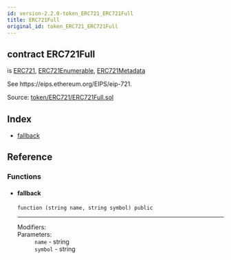 ```yaml
---
id: version-2.2.0-token_ERC721_ERC721Full
title: ERC721Full
original_id: token_ERC721_ERC721Full
---
```


<div class="contract-doc"><div class="contract"><h2 class="contract-header"><span class="contract-kind">contract</span> ERC721Full</h2><p class="base-contracts"><span>is</span> <a href="token_ERC721_ERC721.html">ERC721</a><span>, </span><a href="token_ERC721_ERC721Enumerable.html">ERC721Enumerable</a><span>, </span><a href="token_ERC721_ERC721Metadata.html">ERC721Metadata</a></p><p class="description">See https://eips.ethereum.org/EIPS/eip-721.</p><div class="source">Source: <a href="https://github.com/OpenZeppelin/zeppelin-solidity/blob/v2.2.0/contracts/token/ERC721/ERC721Full.sol" target="_blank">token/ERC721/ERC721Full.sol</a></div></div><div class="index"><h2>Index</h2><ul><li><a href="token_ERC721_ERC721Full.html#">fallback</a></li></ul></div><div class="reference"><h2>Reference</h2><div class="functions"><h3>Functions</h3><ul><li><div class="item function"><span id="fallback" class="anchor-marker"></span><h4 class="name">fallback</h4><div class="body"><code class="signature">function <strong></strong><span>(string name, string symbol) </span><span>public </span></code><hr/><dl><dt><span class="label-modifiers">Modifiers:</span></dt><dd></dd><dt><span class="label-parameters">Parameters:</span></dt><dd><div><code>name</code> - string</div><div><code>symbol</code> - string</div></dd></dl></div></div></li></ul></div></div></div>
